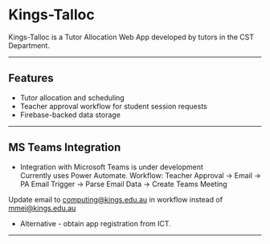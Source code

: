 # Kings-Talloc

Kings-Talloc is a Tutor Allocation Web App developed by tutors in the CST Department.  

---

## Features

- Tutor allocation and scheduling  
- Teacher approval workflow for student session requests  
- Firebase-backed data storage  

---

## MS Teams Integration

- Integration with Microsoft Teams is under development  
Currently uses Power Automate. 
Workflow:
Teacher Approval -> Email -> PA Email Trigger -> Parse Email Data -> Create Teams Meeting

Update email to computing@kings.edu.au in workflow instead of mmei@kings.edu.au

- Alternative - obtain app registration from ICT. 

---



